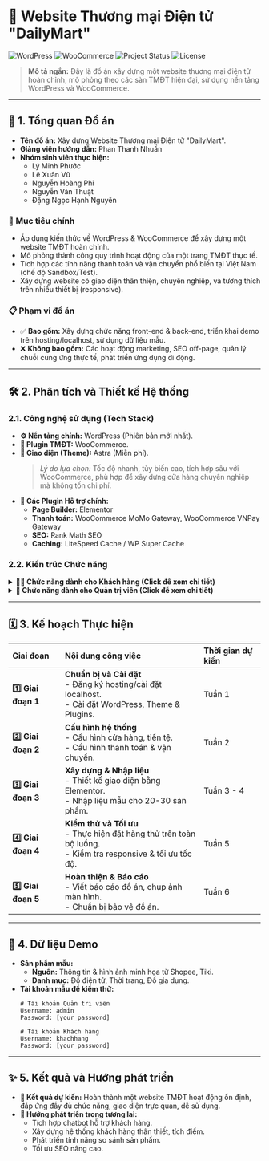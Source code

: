 # 🛒 Website Thương mại Điện tử "DailyMart"

![WordPress](https://img.shields.io/badge/WordPress-6.6.1-blue.svg?style=for-the-badge&logo=wordpress)
![WooCommerce](https://img.shields.io/badge/WooCommerce-9.2.0-purple.svg?style=for-the-badge&logo=woocommerce)
![Project Status](https://img.shields.io/badge/status-in%20progress-yellow.svg?style=for-the-badge)
![License](https://img.shields.io/badge/license-MIT-green.svg?style=for-the-badge)

> **Mô tả ngắn:** Đây là đồ án xây dựng một website thương mại điện tử hoàn chỉnh, mô phỏng theo các sàn TMĐT hiện đại, sử dụng nền tảng WordPress và WooCommerce.

---

## 🚀 1. Tổng quan Đồ án

* **Tên đồ án:** Xây dựng Website Thương mại Điện tử "DailyMart".
* **Giảng viên hướng dẫn:** Phan Thanh Nhuần
* **Nhóm sinh viên thực hiện:**
    * Lý Minh Phước
    * Lê Xuân Vũ
    * Nguyễn Hoàng Phi
    * Nguyễn Văn Thuật
    * Đặng Ngọc Hạnh Nguyên

### 🎯 Mục tiêu chính
* Áp dụng kiến thức về WordPress & WooCommerce để xây dựng một website TMĐT hoàn chỉnh.
* Mô phỏng thành công quy trình hoạt động của một trang TMĐT thực tế.
* Tích hợp các tính năng thanh toán và vận chuyển phổ biến tại Việt Nam (chế độ Sandbox/Test).
* Xây dựng website có giao diện thân thiện, chuyên nghiệp, và tương thích trên nhiều thiết bị (responsive).

### 📋 Phạm vi đồ án
* ✅ **Bao gồm:** Xây dựng chức năng front-end & back-end, triển khai demo trên hosting/localhost, sử dụng dữ liệu mẫu.
* ❌ **Không bao gồm:** Các hoạt động marketing, SEO off-page, quản lý chuỗi cung ứng thực tế, phát triển ứng dụng di động.

---

## 🛠️ 2. Phân tích và Thiết kế Hệ thống

### 2.1. Công nghệ sử dụng (Tech Stack)
* **⚙️ Nền tảng chính:** WordPress (Phiên bản mới nhất).
* **🛒 Plugin TMĐT:** WooCommerce.
* **🎨 Giao diện (Theme):** Astra (Miễn phí).
    > *Lý do lựa chọn:* Tốc độ nhanh, tùy biến cao, tích hợp sâu với WooCommerce, phù hợp để xây dựng cửa hàng chuyên nghiệp mà không tốn chi phí.
* **🧩 Các Plugin Hỗ trợ chính:**
    * **Page Builder:** Elementor
    * **Thanh toán:** WooCommerce MoMo Gateway, WooCommerce VNPay Gateway
    * **SEO:** Rank Math SEO
    * **Caching:** LiteSpeed Cache / WP Super Cache

### 2.2. Kiến trúc Chức năng
<details>
<summary><b>🧑‍💻 Chức năng dành cho Khách hàng (Click để xem chi tiết)</b></summary>

1.  **🏠 Trang chủ:** Hiển thị sản phẩm nổi bật, sản phẩm mới, danh mục, banner khuyến mãi.
2.  **🛍️ Trang Cửa hàng:** Liệt kê sản phẩm với bộ lọc thông minh (giá, danh mục, thuộc tính).
3.  **📦 Trang Chi tiết sản phẩm:** Hiển thị đầy đủ thông tin, hình ảnh, mô tả, giá, đánh giá.
4.  **🔍 Tìm kiếm sản phẩm:** Tìm kiếm sản phẩm nhanh chóng theo tên.
5.  **🛒 Giỏ hàng:** Thêm/xóa/cập nhật số lượng sản phẩm.
6.  **💳 Thanh toán:**
    * Điền thông tin giao hàng.
    * Lựa chọn phương thức vận chuyển.
    * Lựa chọn phương thức thanh toán (COD, Chuyển khoản, MoMo/VNPay test).
7.  **👤 Quản lý Tài khoản:**
    * Đăng ký / Đăng nhập.
    * Xem lịch sử đơn hàng.
    * Quản lý địa chỉ giao hàng.
</details>

<details>
<summary><b>👑 Chức năng dành cho Quản trị viên (Click để xem chi tiết)</b></summary>

1.  **📊 Bảng điều khiển (Dashboard):** Tổng quan nhanh về doanh thu, đơn hàng, tình trạng cửa hàng.
2.  **🏷️ Quản lý Sản phẩm:** Thêm/sửa/xóa sản phẩm, danh mục, thuộc tính.
3.  **🧾 Quản lý Đơn hàng:** Xem danh sách, cập nhật trạng thái, in hóa đơn.
4.  **👥 Quản lý Khách hàng:** Xem danh sách khách hàng và lịch sử mua hàng.
5.  **🎉 Quản lý Mã giảm giá:** Tạo và quản lý các chương trình coupon, khuyến mãi.
6.  **📈 Xem Báo cáo:** Báo cáo doanh thu, sản phẩm bán chạy.
7.  **⚙️ Cài đặt Cửa hàng:** Cấu hình thông tin, tiền tệ, thuế, thanh toán, vận chuyển.
</details>

---

## 🗓️ 3. Kế hoạch Thực hiện

| Giai đoạn | Nội dung công việc | Thời gian dự kiến |
| :--- | :--- | :--- |
| **1️⃣ Giai đoạn 1** | **Chuẩn bị và Cài đặt** <br> - Đăng ký hosting/cài đặt localhost. <br> - Cài đặt WordPress, Theme & Plugins. | Tuần 1 |
| **2️⃣ Giai đoạn 2** | **Cấu hình hệ thống** <br> - Cấu hình cửa hàng, tiền tệ. <br> - Cấu hình thanh toán & vận chuyển. | Tuần 2 |
| **3️⃣ Giai đoạn 3** | **Xây dựng & Nhập liệu** <br> - Thiết kế giao diện bằng Elementor. <br> - Nhập liệu mẫu cho 20-30 sản phẩm. | Tuần 3 - 4 |
| **4️⃣ Giai đoạn 4** | **Kiểm thử và Tối ưu** <br> - Thực hiện đặt hàng thử trên toàn bộ luồng. <br> - Kiểm tra responsive & tối ưu tốc độ. | Tuần 5 |
| **5️⃣ Giai đoạn 5**| **Hoàn thiện & Báo cáo** <br> - Viết báo cáo đồ án, chụp ảnh màn hình. <br> - Chuẩn bị bảo vệ đồ án. | Tuần 6 |

---

## 🧪 4. Dữ liệu Demo

* **Sản phẩm mẫu:**
    * **Nguồn:** Thông tin & hình ảnh minh họa từ Shopee, Tiki.
    * **Danh mục:** Đồ điện tử, Thời trang, Đồ gia dụng.
* **Tài khoản mẫu để kiểm thử:**
    ```
    # Tài khoản Quản trị viên
    Username: admin
    Password: [your_password]

    # Tài khoản Khách hàng
    Username: khachhang
    Password: [your_password]
    ```

---

## ✨ 5. Kết quả và Hướng phát triển

* **🎯 Kết quả dự kiến:** Hoàn thành một website TMĐT hoạt động ổn định, đáp ứng đầy đủ chức năng, giao diện trực quan, dễ sử dụng.
* **🌱 Hướng phát triển trong tương lai:**
    * Tích hợp chatbot hỗ trợ khách hàng.
    * Xây dựng hệ thống khách hàng thân thiết, tích điểm.
    * Phát triển tính năng so sánh sản phẩm.
    * Tối ưu SEO nâng cao.